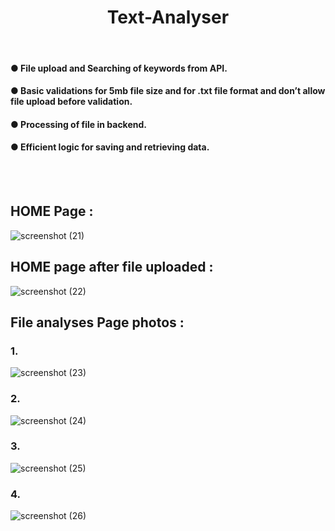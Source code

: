 <h1 align="center" >
  Text-Analyser
</h1>
<br/>

#### ● File upload and Searching of keywords from API.
#### ● Basic validations for 5mb file size and for .txt file format and don’t allow file upload before validation.
#### ● Processing of file in backend.
#### ● Efficient logic for saving and retrieving data.

<br><br>

## HOME Page : 

![screenshot (21)](https://github.com/anshul-devloper/Text-Analyser/assets/89250504/74481f99-1a4b-42eb-9263-36eac24a9325)

## HOME page after file uploaded :

![screenshot (22)](https://github.com/anshul-devloper/Text-Analyser/assets/89250504/f52d33dc-4e9f-4c7b-8fc4-201b43ebdda4)

## File analyses Page photos :
### 1.
![screenshot (23)](https://github.com/anshul-devloper/Text-Analyser/assets/89250504/fa361409-759f-4bb2-bdd0-76984b2bd8a1)
### 2.
![screenshot (24)](https://github.com/anshul-devloper/Text-Analyser/assets/89250504/55560e93-db32-4b75-bbb2-9af05949104c)
### 3.
![screenshot (25)](https://github.com/anshul-devloper/Text-Analyser/assets/89250504/bef7566c-c195-4a4c-acee-2d0f5f26bdf2)
### 4.
![screenshot (26)](https://github.com/anshul-devloper/Text-Analyser/assets/89250504/f221f0c6-fa93-4d3a-b075-9e42f56d1712)

